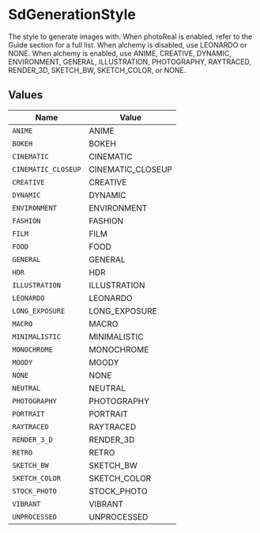 # SdGenerationStyle

The style to generate images with. When photoReal is enabled, refer to the Guide section for a full list. When alchemy is disabled, use LEONARDO or NONE. When alchemy is enabled, use ANIME, CREATIVE, DYNAMIC, ENVIRONMENT, GENERAL, ILLUSTRATION, PHOTOGRAPHY, RAYTRACED, RENDER_3D, SKETCH_BW, SKETCH_COLOR, or NONE.


## Values

| Name                | Value               |
| ------------------- | ------------------- |
| `ANIME`             | ANIME               |
| `BOKEH`             | BOKEH               |
| `CINEMATIC`         | CINEMATIC           |
| `CINEMATIC_CLOSEUP` | CINEMATIC_CLOSEUP   |
| `CREATIVE`          | CREATIVE            |
| `DYNAMIC`           | DYNAMIC             |
| `ENVIRONMENT`       | ENVIRONMENT         |
| `FASHION`           | FASHION             |
| `FILM`              | FILM                |
| `FOOD`              | FOOD                |
| `GENERAL`           | GENERAL             |
| `HDR`               | HDR                 |
| `ILLUSTRATION`      | ILLUSTRATION        |
| `LEONARDO`          | LEONARDO            |
| `LONG_EXPOSURE`     | LONG_EXPOSURE       |
| `MACRO`             | MACRO               |
| `MINIMALISTIC`      | MINIMALISTIC        |
| `MONOCHROME`        | MONOCHROME          |
| `MOODY`             | MOODY               |
| `NONE`              | NONE                |
| `NEUTRAL`           | NEUTRAL             |
| `PHOTOGRAPHY`       | PHOTOGRAPHY         |
| `PORTRAIT`          | PORTRAIT            |
| `RAYTRACED`         | RAYTRACED           |
| `RENDER_3_D`        | RENDER_3D           |
| `RETRO`             | RETRO               |
| `SKETCH_BW`         | SKETCH_BW           |
| `SKETCH_COLOR`      | SKETCH_COLOR        |
| `STOCK_PHOTO`       | STOCK_PHOTO         |
| `VIBRANT`           | VIBRANT             |
| `UNPROCESSED`       | UNPROCESSED         |